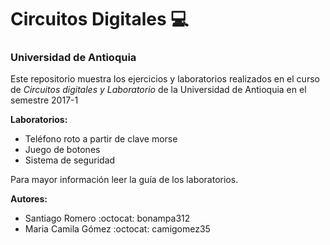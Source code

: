 # Circuitos Digitales :computer:
### Universidad de Antioquia

Este repositorio muestra los ejercicios y laboratorios realizados en el curso de *Circuitos digitales y Laboratorio* de la Universidad de Antioquia en el semestre 2017-1

__Laboratorios:__
* Teléfono roto a partir de clave morse
* Juego de botones
* Sistema de seguridad

Para mayor información leer la guía de los laboratorios.

__Autores:__

* Santiago Romero :octocat: bonampa312
* Maria Camila Gómez :octocat: camigomez35
